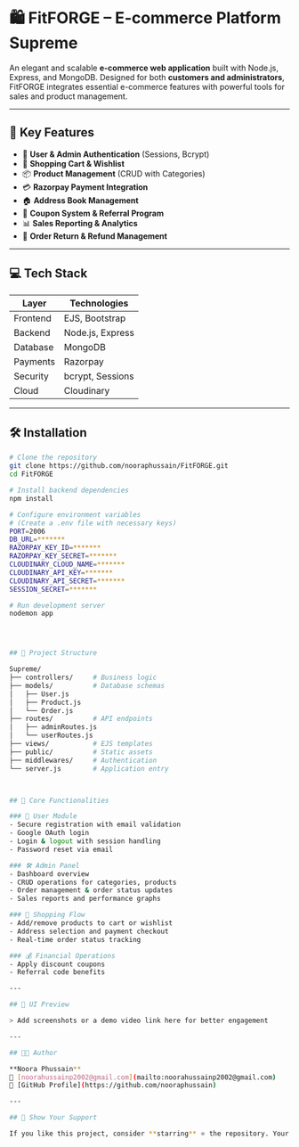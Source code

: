 # 🛍️ FitFORGE – E-commerce Platform Supreme

An elegant and scalable **e-commerce web application** built with Node.js, Express, and MongoDB. Designed for both **customers and administrators**, FitFORGE integrates essential e-commerce features with powerful tools for sales and product management.

---

## 🚀 Key Features

- 🔐 **User & Admin Authentication** (Sessions, Bcrypt)
- 🛒 **Shopping Cart & Wishlist**
- 📦 **Product Management** (CRUD with Categories)
- 💳 **Razorpay Payment Integration**
- 🏠 **Address Book Management**
- 🎫 **Coupon System & Referral Program**
- 📊 **Sales Reporting & Analytics**
- 🔄 **Order Return & Refund Management**

---

## 💻 Tech Stack

| Layer     | Technologies                     |
|-----------|----------------------------------|
| Frontend  | EJS, Bootstrap                   |
| Backend   | Node.js, Express                 |
| Database  | MongoDB                          |
| Payments  | Razorpay                         |
| Security  | bcrypt, Sessions                 |
| Cloud     | Cloudinary                       |

---

## 🛠️ Installation

```bash
# Clone the repository
git clone https://github.com/nooraphussain/FitFORGE.git
cd FitFORGE

# Install backend dependencies
npm install

# Configure environment variables
# (Create a .env file with necessary keys)
PORT=2006
DB_URL=*******
RAZORPAY_KEY_ID=*******
RAZORPAY_KEY_SECRET=*******
CLOUDINARY_CLOUD_NAME=*******
CLOUDINARY_API_KEY=*******
CLOUDINARY_API_SECRET=*******
SESSION_SECRET=*******

# Run development server
nodemon app




## 📂 Project Structure

Supreme/
├── controllers/     # Business logic
├── models/          # Database schemas
│   ├── User.js
│   ├── Product.js
│   └── Order.js
├── routes/          # API endpoints
│   ├── adminRoutes.js
│   └── userRoutes.js
├── views/           # EJS templates
├── public/          # Static assets
├── middlewares/     # Authentication
└── server.js        # Application entry



## 🌟 Core Functionalities

### 👤 User Module
- Secure registration with email validation
- Google OAuth login
- Login & logout with session handling
- Password reset via email

### 🛠️ Admin Panel
- Dashboard overview
- CRUD operations for categories, products
- Order management & order status updates
- Sales reports and performance graphs

### 🛒 Shopping Flow
- Add/remove products to cart or wishlist
- Address selection and payment checkout
- Real-time order status tracking

### 💰 Financial Operations
- Apply discount coupons
- Referral code benefits

---

## 📸 UI Preview

> Add screenshots or a demo video link here for better engagement

---

## 👨‍💻 Author

**Noora Phussain**  
📧 [noorahussainp2002@gmail.com](mailto:noorahussainp2002@gmail.com)  
🔗 [GitHub Profile](https://github.com/nooraphussain)

---

## 🌟 Show Your Support

If you like this project, consider **starring** ⭐ the repository. Your feedback is always welcome!


